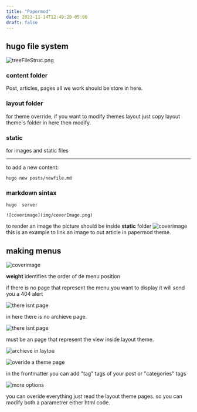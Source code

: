 ```yaml
---
title: "Papermod"
date: 2023-11-14T12:49:20-05:00
draft: false
---
```


## hugo file system

![treeFileStruc.png](img\treeFileStruc.png)
###  content folder
Post, articles, pages all we work should be store in here.
###  layout folder
for theme override, if you want to modify themes layout just copy layout theme´s folder in here then modify.
### static
for images and static files

---
to add a new content:

```
hugo new posts/newfile.md

```


### markdown sintax

```
hugo  server

```

```
![coverimage](img/coverImage.png)
```

to render an image the picture should be inside **static** folder
![coverimage](/images/coverImage.png)
this is an example to link an image to out article in papermod theme.


## making menus

![coverimage](/images/makingMenu.png)

**weight** identifies the order of de menu position

if there is no page that represent the menu you want to display it will send you a 404 alert

![there isnt page](/images/noPage.png)

in here there is no archieve page.

![there isnt page](/images/createApage.png)

must be an page that represent the view inside layout theme.

![archieve in laytou](/images/archieveInlayout.png)

![overide a theme page](/images/overideAthemePage.png)


in the frontmatter you can add "tag" tags of your post 
or "categories" tags

![more options](/images/configFileMoreOptions.png)

you can overide everything just read the layout theme pages. so you can modify both a parametrer either html code.











